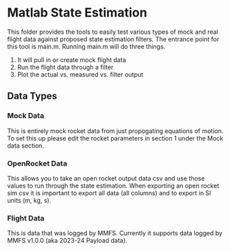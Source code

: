 # Matlab State Estimation

This folder provides the tools to easily test various types of mock and 
real flight data against proposed state estimation filters. The entrance
point for this tool is main.m. Running main.m will do three things.

1. It will pull in or create mock flight data
1. Run the flight data through a filter
1. Plot the actual vs. measured vs. filter output

## Data Types

### Mock Data
This is entirely mock rocket data from just propogating equations of motion.
To set this up please edit the rocket parameters in section 1 under the Mock
data section.

### OpenRocket Data
This allows you to take an open rocket output data csv and use those values
to run through the state estimation. When exporting an open rocket sim csv
it is important to export all data (all columns) and to export in SI units
(m, kg, s).

### Flight Data
This is data that was logged by MMFS. Currently it supports data logged by 
MMFS v1.0.0 (aka 2023-24 Payload data).